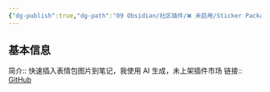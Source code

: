 ```yaml
---
{"dg-publish":true,"dg-path":"09 Obsidian/社区插件/❌ 未启用/Sticker Package.md","permalink":"/09 Obsidian/社区插件/❌ 未启用/Sticker Package/","created":"2025-07-31","updated":"2025-07-31"}
---
```



## 基本信息

简介:: 快速插入表情包图片到笔记，我使用 AI 生成，未上架插件市场
链接:: [GitHub](https://github.com/mlosun/obsidian-sticker-package)